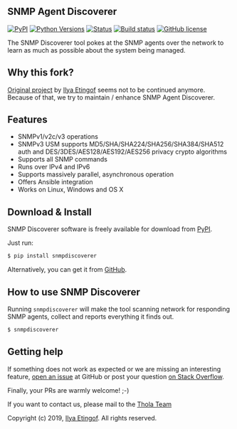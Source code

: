 
SNMP Agent Discoverer
---------------------

[![PyPI](https://img.shields.io/pypi/v/snmpdiscoverer.svg?maxAge=2592000)](https://pypi.org/project/snmpdiscoverer)
[![Python Versions](https://img.shields.io/pypi/pyversions/snmpdiscoverer.svg)](https://pypi.org/project/snmpdiscoverer/)
[![Status](https://img.shields.io/pypi/status/snmpdiscoverer.svg)](https://github.com/etingof/snmpdiscoverer/)
[![Build status](https://travis-ci.org/etingof/snmpdiscoverer.svg?branch=master)](https://travis-ci.org/etingof/snmpdiscoverer)
[![GitHub license](https://img.shields.io/badge/license-BSD-blue.svg)](https://raw.githubusercontent.com/etingof/snmpdiscoverer/master/LICENSE.txt)

The SNMP Discoverer tool pokes at the SNMP agents over the network
to learn as much as possible about the system being managed.

Why this fork?
--------------
[Original project](https://github.com/etingof/snmpdiscoverer) by [Ilya Etingof](https://github.com/etingof) seems not to be continued anymore.
Because of that, we try to maintain / enhance SNMP Agent Discoverer.

Features
--------

* SNMPv1/v2c/v3 operations
* SNMPv3 USM supports MD5/SHA/SHA224/SHA256/SHA384/SHA512 auth and
  DES/3DES/AES128/AES192/AES256 privacy crypto algorithms
* Supports all SNMP commands
* Runs over IPv4 and IPv6
* Supports massively parallel, asynchronous operation
* Offers Ansible integration
* Works on Linux, Windows and OS X

Download & Install
------------------

SNMP Discoverer software is freely available for download from
[PyPI](https://pypi.org/project/snmpdiscoverer).

Just run:

```bash
$ pip install snmpdiscoverer
```

Alternatively, you can get it from [GitHub](https://github.com/etingof/snmpdiscoverer/releases).

How to use SNMP Discoverer
--------------------------

Running `snmpdiscoverer` will make the tool scanning network for
responding SNMP agents, collect and reports everything it finds out.

```bash
$ snmpdiscoverer
```

Getting help
------------

If something does not work as expected or we are missing an interesting feature,
[open an issue](https://github.com/etingof/snmpdiscoverer/issues) at GitHub or
post your question [on Stack Overflow](https://stackoverflow.com/questions/ask).

Finally, your PRs are warmly welcome! ;-)

If you want to contact us, please mail to the [Thola Team](mailto:snmplabs@thola.io)

Copyright (c) 2019, [Ilya Etingof](mailto:etingof@gmail.com). All rights reserved.
